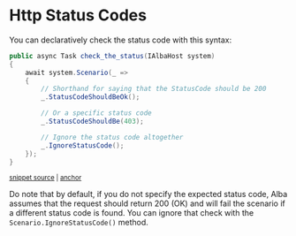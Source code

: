 # Http Status Codes

You can declaratively check the status code with this syntax:

<!-- snippet: sample_check_the_status_code -->
<a id='snippet-sample_check_the_status_code'></a>
```cs
public async Task check_the_status(IAlbaHost system)
{
    await system.Scenario(_ =>
    {
        // Shorthand for saying that the StatusCode should be 200
        _.StatusCodeShouldBeOk();

        // Or a specific status code
        _.StatusCodeShouldBe(403);

        // Ignore the status code altogether
        _.IgnoreStatusCode();
    });
}
```
<sup><a href='https://github.com/JasperFx/alba/blob/master/src/Alba.Testing/Samples/StatusCodes.cs#L5-L20' title='Snippet source file'>snippet source</a> | <a href='#snippet-sample_check_the_status_code' title='Start of snippet'>anchor</a></sup>
<!-- endSnippet -->

Do note that by default, if you do not specify the expected status code, Alba assumes that
the request should return 200 (OK) and will fail the scenario if a different status code is found. You
can ignore that check with the `Scenario.IgnoreStatusCode()` method.
